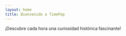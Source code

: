 ```yaml
---
layout: home
title: Bienvenido a TimePop
---
```


¡Descubre cada hora una curiosidad histórica fascinante!
